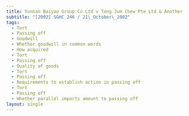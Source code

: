 ```yaml
---
title: Yunnan Baiyao Group Co Ltd v Tong Jum Chew Pte Ltd & Another
subtitle: "[2002] SGHC 246 / 21\_October\_2002"
tags:
  - Tort
  - Passing off
  - Goodwill
  - Whether goodwill in common words
  - How acquired
  - Tort
  - Passing off
  - Quality of goods
  - Tort
  - Passing off
  - Requirements to establish action in passing off
  - Tort
  - Passing off
  - Whether parallel imports amount to passing off
layout: single
---
```


